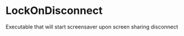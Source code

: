 LockOnDisconnect
================

Executable that will start screensaver upon screen sharing disconnect
